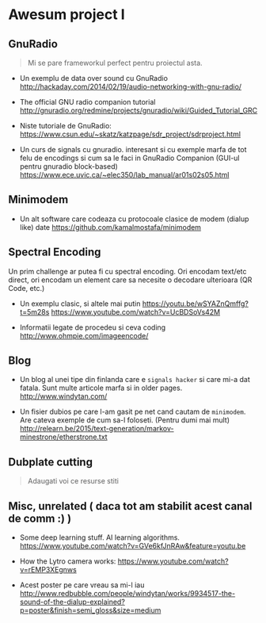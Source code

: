 # Awesum project I

## GnuRadio

> Mi se pare frameworkul perfect pentru proiectul asta.

- Un exemplu de data over sound cu GnuRadio
  http://hackaday.com/2014/02/19/audio-networking-with-gnu-radio/

- The official GNU radio companion tutorial
  http://gnuradio.org/redmine/projects/gnuradio/wiki/Guided_Tutorial_GRC

- Niste tutoriale de GnuRadio:
  https://www.csun.edu/~skatz/katzpage/sdr_project/sdrproject.html

- Un curs de signals cu gnuradio. interesant si cu exemple marfa de tot felu de encodings si cum sa le faci in GnuRadio Companion (GUI-ul pentru gnuradio block-based)
  https://www.ece.uvic.ca/~elec350/lab_manual/ar01s02s05.html

## Minimodem

- Un alt software care codeaza cu protocoale clasice de modem (dialup like) date
  https://github.com/kamalmostafa/minimodem

## Spectral Encoding

  Un prim challenge ar putea fi cu spectral encoding. Ori encodam text/etc direct, ori encodam un element care sa necesite o decodare ulterioara (QR Code, etc.)
  
- Un exemplu clasic, si altele mai putin
  https://youtu.be/wSYAZnQmffg?t=5m28s
  https://www.youtube.com/watch?v=UcBDSoVs42M

- Informatii legate de procedeu si ceva coding 
  http://www.ohmpie.com/imageencode/

## Blog

- Un blog al unei tipe din finlanda care e `signals hacker` si care mi-a dat fatala. Sunt multe articole marfa si in older pages.
  http://www.windytan.com/

- Un fisier dubios pe care l-am gasit pe net cand cautam de `minimodem`. Are cateva exemple de cum sa-l foloseti. (Pentru dumi mai mult)
  http://relearn.be/2015/text-generation/markov-minestrone/etherstrone.txt

## Dubplate cutting

> Adaugati voi ce resurse stiti

## Misc, unrelated ( daca tot am stabilit acest canal de comm :) )

- Some deep learning stuff. AI learning algorithms.
  https://www.youtube.com/watch?v=GVe6kfJnRAw&feature=youtu.be

- How the Lytro camera works:
  https://www.youtube.com/watch?v=rEMP3XEgnws

- Acest poster pe care vreau sa mi-l iau
  http://www.redbubble.com/people/windytan/works/9934517-the-sound-of-the-dialup-explained?p=poster&finish=semi_gloss&size=medium
